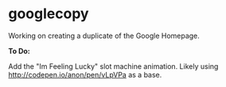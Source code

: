 # googlecopy


Working on creating a duplicate of the Google Homepage.

**To Do:**

Add the "Im Feeling Lucky" slot machine animation.
Likely using http://codepen.io/anon/pen/vLpVPa as a base.
